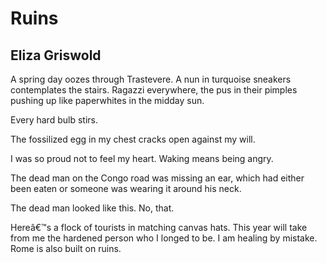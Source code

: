 # Ruins
## Eliza Griswold
A spring day oozes through Trastevere.
A nun in turquoise sneakers contemplates the stairs.
Ragazzi everywhere, the pus in their pimples
pushing up like paperwhites in the midday sun.

Every hard bulb stirs.

The fossilized egg in my chest
cracks open against my will.

I was so proud not to feel my heart.
Waking means being angry.

The dead man on the Congo road
was missing an ear,
which had either been eaten
or someone was wearing it
around his neck.

The dead man looked like this. No, that.

Hereâ€™s a flock of tourists
in matching canvas hats.
This year will take from me
the hardened person
who I longed to be.
I am healing by mistake.
Rome is also built on ruins.
